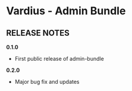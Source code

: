 Vardius - Admin Bundle
======================================

RELEASE NOTES
----------------

**0.1.0**

- First public release of admin-bundle

**0.2.0**

- Major bug fix and updates
